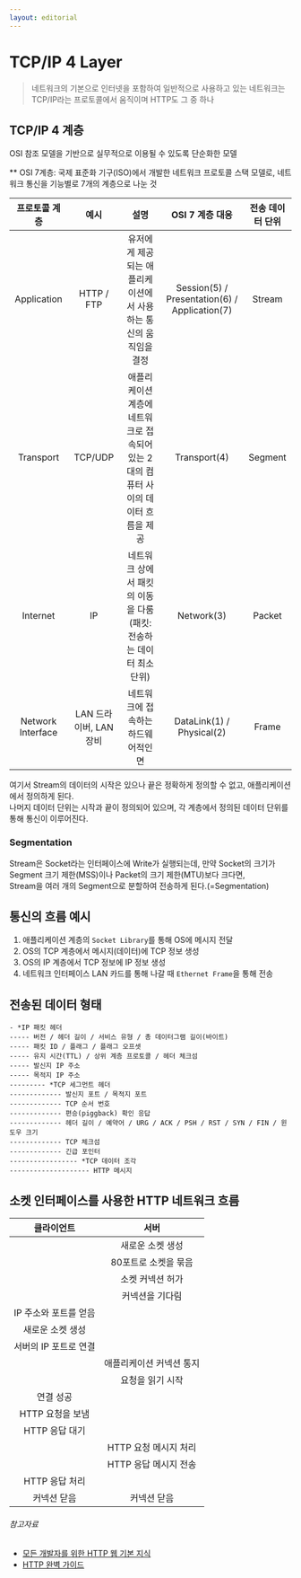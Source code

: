 ```yaml
---
layout: editorial
---
```


# TCP/IP 4 Layer

> 네트워크의 기본으로 인터넷을 포함하여 일반적으로 사용하고 있는 네트워크는 TCP/IP라는 프로토콜에서 움직이며 HTTP도 그 중 하나

## TCP/IP 4 계층

OSI 참조 모델을 기반으로 실무적으로 이용될 수 있도록 단순화한 모델

** OSI 7계층: 국제 표준화 기구(ISO)에서 개발한 네트워크 프로토콜 스택 모델로, 네트워크 통신을 기능별로 7개의 계층으로 나눈 것

|      프로토콜 계층      |        예시        |                       설명                        |                  OSI 7 계층 대응                  | 전송 데이터 단위 |
|:-----------------:|:----------------:|:-----------------------------------------------:|:---------------------------------------------:|:---------:|
|    Application    |    HTTP / FTP    |       유저에게 제공되는 애플리케이션에서 사용하는 통신의 움직임을 결정       | Session(5) / Presentation(6) / Application(7) |  Stream   |
|     Transport     |     TCP/UDP      | 애플리케이션 계층에 네트워크로 접속되어 있는 2대의 컴퓨터 사이의 데이터 흐름을 제공 |                 Transport(4)                  |  Segment  |
|     Internet      |        IP        |     네트워크 상에서 패킷의 이동을 다룸(패킷: 전송하는 데이터 최소 단위)     |                  Network(3)                   |  Packet   |
| Network Interface | LAN 드라이버, LAN 장비 |               네트워크에 접속하는 하드웨어적인 면               |           DataLink(1) / Physical(2)           |   Frame   |

여기서 Stream의 데이터의 시작은 있으나 끝은 정확하게 정의할 수 없고, 애플리케이션에서 정의하게 된다.  
나머지 데이터 단위는 시작과 끝이 정의되어 있으며, 각 계층에서 정의된 데이터 단위를 통해 통신이 이루어진다.

### Segmentation

Stream은 Socket라는 인터페이스에 Write가 실행되는데, 만약 Socket의 크기가 Segment 크기 제한(MSS)이나 Packet의 크기 제한(MTU)보다 크다면,  
Stream을 여러 개의 Segment으로 분할하여 전송하게 된다.(=Segmentation)

## 통신의 흐름 예시

1. 애플리케이션 계층의 `Socket Library`를 통해 OS에 메시지 전달
2. OS의 TCP 계층에서 메시지(데이터)에 TCP 정보 생성
3. OS의 IP 계층에서 TCP 정보에 IP 정보 생성
4. 네트워크 인터페이스 LAN 카드를 통해 나갈 때 `Ethernet Frame`을 통해 전송

## 전송된 데이터 형태

```
- *IP 패킷 헤더
----- 버전 / 헤더 길이 / 서비스 유형 / 총 데이터그램 길이(바이트)
----- 패킷 ID / 플래그 / 플래그 오프셋
----- 유지 시간(TTL) / 상위 계층 프로토콜 / 헤더 체크섬
----- 발신지 IP 주소
----- 목적지 IP 주소
--------- *TCP 세그먼트 헤더
------------- 발신지 포트 / 목적지 포트
------------- TCP 순서 번호
------------- 편승(piggback) 확인 응답
------------- 헤더 길이 / 예약어 / URG / ACK / PSH / RST / SYN / FIN / 윈도우 크기
------------- TCP 체크섬
------------- 긴급 포인터
----------------- *TCP 데이터 조각
-------------------- HTTP 메시지
```

## 소켓 인터페이스를 사용한 HTTP 네트워크 흐름

|     클라이언트     |       서버       |
|:-------------:|:--------------:|
|               |   새로운 소켓 생성    |
|               |  80포트로 소켓을 묶음  |
|               |   소켓 커넥션 허가    |
|               |    커넥션을 기다림    |
| IP 주소와 포트를 얻음 |                |
|   새로운 소켓 생성   |                |
| 서버의 IP 포트로 연결 |                |
|               | 애플리케이션 커넥션 통지  |
|               |   요청을 읽기 시작    |
|     연결 성공     |                |
|  HTTP 요청을 보냄  |                |
|  HTTP 응답 대기   |                |
|               | HTTP 요청 메시지 처리 |
|               | HTTP 응답 메시지 전송 |
|  HTTP 응답 처리   |                |
|    커넥션 닫음     |     커넥션 닫음     |

###### 참고자료

- [모든 개발자를 위한 HTTP 웹 기본 지식](https://www.inflearn.com/course/http-웹-네트워크)
- [HTTP 완벽 가이드](https://www.nl.go.kr/seoji/contents/S80100000000.do?schM=intgr_detail_view_isbn&page=1&pageUnit=10&schType=simple&schStr=HTTP+완벽+가이드&isbn=9788966261208&cipId=200309770%2C4096969)